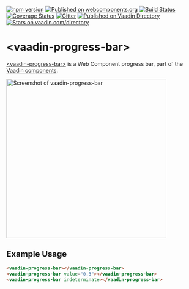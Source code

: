 [![npm version](https://badgen.net/npm/v/@vaadin/vaadin-progress-bar)](https://www.npmjs.com/package/@vaadin/vaadin-progress-bar)
[![Published on webcomponents.org](https://img.shields.io/badge/webcomponents.org-published-blue.svg)](https://www.webcomponents.org/element/vaadin/vaadin-progress-bar)
[![Build Status](https://travis-ci.org/vaadin/vaadin-progress-bar.svg?branch=master)](https://travis-ci.org/vaadin/vaadin-progress-bar)
[![Coverage Status](https://coveralls.io/repos/github/vaadin/vaadin-progress-bar/badge.svg?branch=master)](https://coveralls.io/github/vaadin/vaadin-progress-bar?branch=master)
[![Gitter](https://badges.gitter.im/Join%20Chat.svg)](https://gitter.im/vaadin/web-components?utm_source=badge&utm_medium=badge&utm_campaign=pr-badge)
[![Published on Vaadin Directory](https://img.shields.io/badge/Vaadin%20Directory-published-00b4f0.svg)](https://vaadin.com/directory/component/vaadinvaadin-progress-bar)
[![Stars on vaadin.com/directory](https://img.shields.io/vaadin-directory/star/vaadinvaadin-progress-bar.svg)](https://vaadin.com/directory/component/vaadinvaadin-progress-bar)

# &lt;vaadin-progress-bar&gt;

[&lt;vaadin-progress-bar&gt;](https://vaadin.com/components/vaadin-progress-bar) is a Web Component progress bar, part of the [Vaadin components](https://vaadin.com/components).



[<img src="https://raw.githubusercontent.com/vaadin/vaadin-progress-bar/master/screenshot.gif" width="418" alt="Screenshot of vaadin-progress-bar">](https://vaadin.com/components/vaadin-progress-bar)

## Example Usage
```html
<vaadin-progress-bar></vaadin-progress-bar>
<vaadin-progress-bar value="0.3"></vaadin-progress-bar>
<vaadin-progress-bar indeterminate></vaadin-progress-bar>
```
